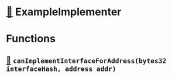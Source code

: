# [🔗](/contracts/ExampleImplementer.sol#L6) ExampleImplementer
# Functions
## [🔗](/contracts/ExampleImplementer.sol#L7) `canImplementInterfaceForAddress(bytes32 interfaceHash, address addr)`

